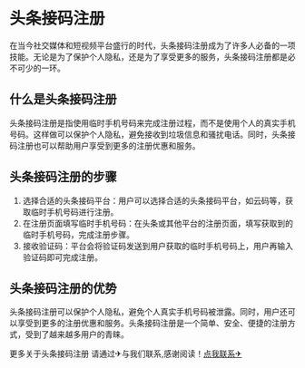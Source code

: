 # 头条接码注册

在当今社交媒体和短视频平台盛行的时代，头条接码注册成为了许多人必备的一项技能。无论是为了保护个人隐私，还是为了享受更多的服务，头条接码注册都是必不可少的一环。

## 什么是头条接码注册

头条接码注册是指使用临时手机号码来完成注册过程，而不是使用个人的真实手机号码。这样做可以保护个人隐私，避免接收到垃圾信息和骚扰电话。同时，头条接码注册也可以帮助用户享受到更多的注册优惠和服务。

## 头条接码注册的步骤

1. 选择合适的头条接码平台：用户可以选择合适的头条接码平台，如云码等，获取临时手机号码进行注册。
2. 在注册页面填写临时手机号码：在头条或其他平台的注册页面，填写获取到的临时手机号码，完成注册步骤。
3. 接收验证码：平台会将验证码发送到用户获取的临时手机号码上，用户再输入验证码即可完成注册。

## 头条接码注册的优势

头条接码注册可以保护个人隐私，避免个人真实手机号码被泄露。同时，用户还可以享受到更多的注册优惠和服务。头条接码注册是一个简单、安全、便捷的注册方式，受到了越来越多用户的青睐。

更多关于头条接码注册 请通过✈与我们联系,感谢阅读！[点我联系✈](https://mail.k02.cc)